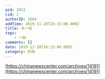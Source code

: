 ```yaml
---
aid: 2053
cid: 2
authorID: 2664
addTime: 2019-11-28T16:15:00.000Z
title: 水一帖
tags:
    - 一帖
comments: []
date: 2019-11-28T16:15:00.000Z
category: 时政
---
```


[https://chinanewscenter.com/archives/14191](https://chinanewscenter.com/archives/14191)
